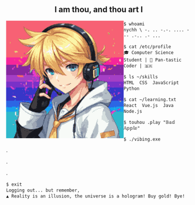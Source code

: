 <h2 align="center">I am thou, and thou art I </h2>



<img align="left" src="https://raw.githubusercontent.com/Nychh/Nychh/main/img/len.png" alt="Kagamine Len pixelado by ImageFX" width="320" /> 

 ```
$ whoami
nychh \ -. .. -.-. .... --- .-.. .- ...
```
 ```
$ cat /etc/profile
🎓 𝙲𝚘𝚖𝚙𝚞𝚝𝚎𝚛 𝚂𝚌𝚒𝚎𝚗𝚌𝚎 𝚂𝚝𝚞𝚍𝚎𝚗𝚝 | 🌈 𝙿𝚊𝚗-𝚝𝚊𝚜𝚝𝚒𝚌 𝙲𝚘𝚍𝚎𝚛 | 🇧🇷
```
 ```
$ ls ~/skills
HTML  CSS  JavaScript  Python
```
 ```
$ cat ~/learning.txt
React  Vue.js  Java  Node.js
```

```
$ touhou .play "𝔹𝕒𝕕 𝔸𝕡𝕡𝕝𝕖"
```
```
$ ./vibing.exe
```
.

.

.

 ```
$ exit 
𝙻𝚘𝚐𝚐𝚒𝚗𝚐 𝚘𝚞𝚝... 𝚋𝚞𝚝 𝚛𝚎𝚖𝚎𝚖𝚋𝚎𝚛,
▲ 𝚁𝚎𝚊𝚕𝚒𝚝𝚢 𝚒𝚜 𝚊𝚗 𝚒𝚕𝚕𝚞𝚜𝚒𝚘𝚗, 𝚝𝚑𝚎 𝚞𝚗𝚒𝚟𝚎𝚛𝚜𝚎 𝚒𝚜 𝚊 𝚑𝚘𝚕𝚘𝚐𝚛𝚊𝚖! 𝙱𝚞𝚢 𝚐𝚘𝚕𝚍! 𝙱𝚢𝚎!
```

























<!-- Despite Everything, It's Still You -->
